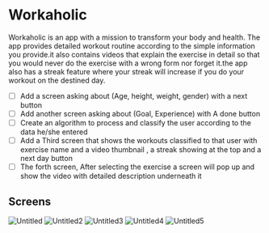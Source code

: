 # Workaholic
Workaholic is an app with a mission to transform your body and health. The app provides detailed workout routine according to the simple information you provide.it also contains videos that explain the exercise in detail so that you would never do the exercise with a wrong form nor forget it.the app also has a streak feature where your streak will increase if you do your workout on the destined day.

- [ ] Add a screen asking about (Age, height, weight, gender) with a next button
- [ ] Add another screen asking about (Goal, Experience) with A done button
- [ ] Create an algorithm to process and classify the user according to the data he/she entered 
- [ ] Add a Third screen that shows the workouts classified to that user with exercise name and a video thumbnail , a streak showing at the top and a next day button 
- [ ] The forth screen, After selecting the exercise a screen will pop up and show the video with detailed description underneath it  

## Screens
![Untitled](https://user-images.githubusercontent.com/91944341/179742423-32ea6879-1b56-4eec-a37b-52dcc49ec2c0.jpg)
![Untitled2](https://user-images.githubusercontent.com/91944341/179742441-65530d58-7b36-49e2-862e-edb72eb7d3bf.jpg)
![Untitled3](https://user-images.githubusercontent.com/91944341/179742454-5c7f8149-6851-4b8b-a2fc-2c56e36cd362.jpg)
![Untitled4](https://user-images.githubusercontent.com/91944341/179742469-46038233-e08a-4a93-867f-611d6f8a84d4.jpg)
![Untitled5](https://user-images.githubusercontent.com/91944341/179742478-f9286dac-556a-4de6-96e0-8a630472e468.jpg)
